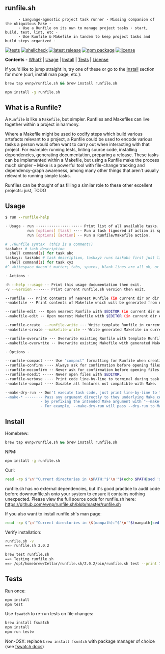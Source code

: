 runfile.sh
----------
```
      · Language-agnostic project task runner · Missing companion of the ubiquitous Make ·
      · Use a Runfile on its own to manage project tasks · start, build, test, lint, etc ·
      · Use Runfile & Makefile in tandem to keep project tasks and build steps organized ·
```

[![tests](https://github.com/evnp/runfile.sh/workflows/tests/badge.svg)](https://github.com/evnp/runfile.sh/actions)
[![shellcheck](https://github.com/evnp/runfile.sh/workflows/shellcheck/badge.svg)](https://github.com/evnp/runfile.sh/actions)
[![latest release](https://img.shields.io/github/release/evnp/runfile.sh.svg)](https://github.com/evnp/runfile.sh/releases/latest)
[![npm package](https://img.shields.io/npm/v/runfile.sh.svg)](https://www.npmjs.com/package/runfile.sh)
[![license](https://img.shields.io/badge/license-MIT-blue)](https://github.com/evnp/runfile.sh/blob/master/LICENSE.md)

**Contents** - [What?](https://github.com/evnp/runfile.sh#what) | [Usage](https://github.com/evnp/runfile.sh#usage) | [Install](https://github.com/evnp/runfile.sh#install) | [Tests](https://github.com/evnp/runfile.sh#tests) | [License](https://github.com/evnp/runfile.sh#license)

If you'd like to jump straight in, try one of these or go to the [Install](https://github.com/evnp/runfile.sh#install) section for more (curl, install man page, etc.):
```sh
brew tap evnp/runfile.sh && brew install runfile.sh
```
```sh
npm install -g runfile.sh
```

What is a Runfile?
------------------
A `Runfile` is like a `Makefile`, but simpler. Runfiles and Makefiles can live together within a project in harmony.

Where a Makefile might be used to codify steps which build various artefacts relevant to a project, a Runfile could be used to encode various tasks a person would often want to carry out when interacting with that project. For example: running tests, linting source code, installing dependencies, generating documentation, preparing a release. These tasks can be implemented within a Makefile, but using a Runfile make the process much simpler – Make is a powerful tool with file-change tracking and dependency-graph awareness, among many other things that aren't usually relevant to running simple tasks.

Runfiles can be thought of as filling a similar role to these other excellent projects: just, TODO

Usage
-----
```sh
$ run --runfile-help

· Usage · run ····················· Print list of all available tasks.
          run [options] [task] ···· Run a task (ignored if action is specified).
          run [options] [action] ·· Run a Runfile/Makefile action.

# ./Runfile syntax  (this is a comment!)
taskabc: # task description
  shell command(s) for task abc
taskxyz: taskabc # task description, taskxyz runs taskabc first just like Make would
  shell command(s) for task xyz
#^ whitespace doesn't matter; tabs, spaces, blank lines are all ok, or may be omitted

· Actions ·

-h --help --usage ·· Print this usage documentation then exit.
-v --version ······· Print current runfile.sh version then exit.

--runfile ··· Print contents of nearest Runfile (in current dir or dir above).
--makefile ·· Print contents of Makefile which will be generated from nearest Runfile.

--runfile-edit ··· Open nearest Runfile with $EDITOR (in current dir or dir above).
--makefile-edit ·· Open nearest Makefile with $EDITOR (in current dir or dir above).

--runfile-create  --runfile-write ··· Write template Runfile in current dir.
--makefile-create --makefile-write ·· Write generated Makefile in current dir.

--runfile-overwrite ··· Overwrite existing Runfile with template Runfile.
--makefile-overwrite ·· Overwrite existing Makefile with generated Makefile.

· Options ·

--runfile-compact ···· Use "compact" formatting for Runfile when creating or printing.
--runfile-confirm ···· Always ask for confirmation before opening files with $EDITOR.
--runfile-noconfirm ·· Never ask for confirmation before opening files with $EDITOR.
--runfile-noedit ····· Never open files with $EDITOR.
--runfile-verbose ···· Print code line-by-line to terminal during task execution.
--makefile-compat ···· Disable all features not compatible with Make.

--make-dry-run ·· Don't execute task code, just print line-by-line to terminal instead.
--make-* ········ Pass any argument directly to they underlying Make command
                · by prefixing the intended Make argument with "--make-".
                · For example, --make-dry-run will pass --dry-run to Make.
```

Install
-------

Homebrew:
```sh
brew tap evnp/runfile.sh && brew install runfile.sh
```
NPM:
```sh
npm install -g runfile.sh
```
Curl:
```sh
read -rp $'\n'"Current directories in \$PATH:"$'\n'"$(echo $PATH|sed 's/:/\n/g'|sort)"$'\n\n'"Enter a directory from the list above: " && [[ -z "${REPLY}" ]] && echo "Cancelled (no directory entered)" || ( curl -L -o "${REPLY/\~/$HOME}/runfile.sh" https://github.com/evnp/runfile.sh/raw/main/runfile.sh && chmod +x "${REPLY/\~/$HOME}/runfile.sh" )
```
runfile.sh has no external dependencies, but it's good practice to audit code before downrunfile.sh onto your system to ensure it contains nothing unexpected. Please view the full source code for runfile.sh here: https://github.com/evnp/runfile.sh/blob/master/runfile.sh

If you also want to install runfile.sh's man page:
```sh
read -rp $'\n'"Current directories in \$(manpath):"$'\n'"$(manpath|sed 's/:/\n/g'|sort)"$'\n\n'"Enter a directory from the list above: " && [[ -z "${REPLY}" ]] && echo "Cancelled (no directory entered)" || curl -L -o "${REPLY/\~/$HOME}/man1/runfile.sh.1" https://github.com/evnp/runfile.sh/raw/main/man/runfile.sh.1
```
Verify installation:
```sh
runfile.sh -v
==> runfile.sh 2.0.2

brew test runfile.sh
==> Testing runfile.sh
==> /opt/homebrew/Cellar/runfile.sh/2.0.2/bin/runfile.sh test --print 1234 hello world
```

Tests
-------------
Run once:
```sh
npm install
npm test
```
Use `fswatch` to re-run tests on file changes:
```sh
brew install fswatch
npm install
npm run testw
```
Non-OSX: replace `brew install fswatch` with package manager of choice (see [fswatch docs](https://github.com/emcrisostomo/fswatch#getting-fswatch))
